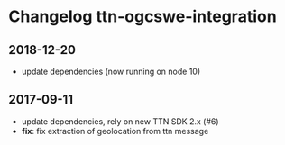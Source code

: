 # Changelog ttn-ogcswe-integration

## 2018-12-20
- update dependencies (now running on node 10)

## 2017-09-11
- update dependencies, rely on new TTN SDK 2.x (#6)
- **fix**: fix extraction of geolocation from ttn message
    
